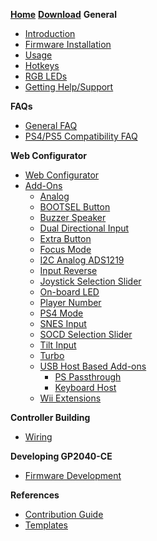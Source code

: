[**Home**](README "GP2040-CE | RP2040 Gamepad Firmware Documentation")
[**Download**](download "GP2040-CE | Download")
**General**
- [Introduction](introduction "GP2040-CE | Introduction")
- [Firmware Installation](installation "GP2040-CE | Firmware Installation")
- [Usage](usage "GP2040-CE | Usage")
- [Hotkeys](hotkeys "GP2040-CE | Hotkeys")
- [RGB LEDs](rgb-leds "GP2040-CE | RGB LEDs")
- [Getting Help/Support](getting-help-support "GP2040-CE | Getting Help")

**FAQs**

- [General FAQ](faq "GP2040-CE | Frequently Asked Questions (FAQ)")
- [PS4/PS5 Compatibility FAQ](faq-ps4-ps5-compatibility "GP2040-CE | PS4-PS5 Compatibility")

**Web Configurator**

- [Web Configurator](web-configurator "GP2040-CE | Web Configurator")
- [Add-Ons](add-ons "GP2040-CE | Web Configurator - Add-ons")
  - [Analog](add-ons/analog.md) 
  - [BOOTSEL Button](add-ons/bootsel-button.md) 
  - [Buzzer Speaker](add-ons/buzzer-speaker.md) 
  - [Dual Directional Input](add-ons/dual-direction-input.md) 
  - [Extra Button](add-ons/extra-button.md) 
  - [Focus Mode](add-ons/focus-mode.md) 
  - [I2C Analog ADS1219](add-ons/i2c-analog-ads1219.md) 
  - [Input Reverse](add-ons/input-reverse.md) 
  - [Joystick Selection Slider](add-ons/joystick-selection-slider.md) 
  - [On-board LED](add-ons/on-board-led.md) 
  - [Player Number](add-ons/player-number.md) 
  - [PS4 Mode](add-ons/ps4-mode.md) 
  - [SNES Input](add-ons/snes-input.md) 
  - [SOCD Selection Slider](add-ons/socd-selection-slider.md) 
  - [Tilt Input](add-ons/tilt-input.md) 
  - [Turbo](add-ons/turbo.md) 
  - [USB Host Based Add-ons](add-ons/usb-host-based-add-ons.md) 
    - [PS Passthrough](add-ons/ps-passthrough.md) 
    - [Keyboard Host](add-ons/keyboard-host.md)
  - [Wii Extensions](add-ons/wii-extensions.md) 

**Controller Building**

- [Wiring](wiring "GP2040-CE | Wiring Guide")

**Developing GP2040-CE**

- [Firmware Development](development "GP2040-CE | Development")

**References**

- [Contribution Guide](contribution-guide "GP2040-CE | Contribution Guide")
- [Templates](templates "GP2040-CE | Templates")
